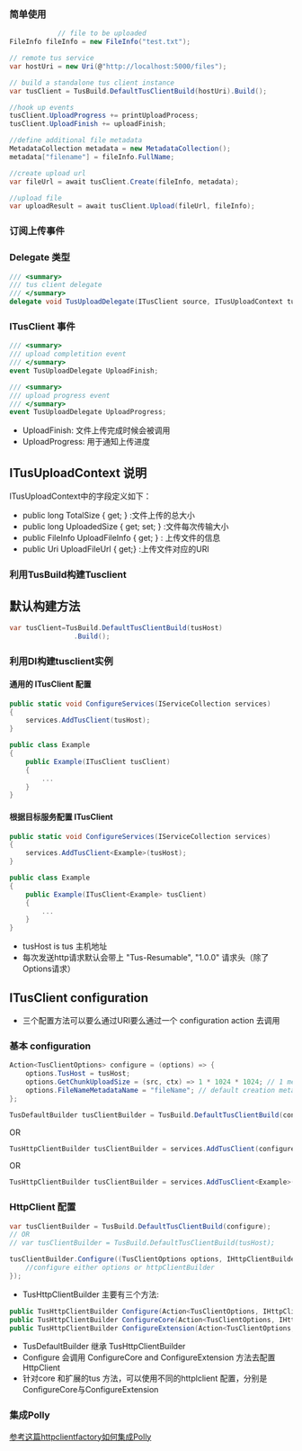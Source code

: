 ### 简单使用
```C#
            // file to be uploaded
FileInfo fileInfo = new FileInfo("test.txt");

// remote tus service
var hostUri = new Uri(@"http://localhost:5000/files");

// build a standalone tus client instance
var tusClient = TusBuild.DefaultTusClientBuild(hostUri).Build();

//hook up events
tusClient.UploadProgress += printUploadProcess;
tusClient.UploadFinish += uploadFinish;

//define additional file metadata 
MetadataCollection metadata = new MetadataCollection();
metadata["filename"] = fileInfo.FullName;

//create upload url
var fileUrl = await tusClient.Create(fileInfo, metadata);

//upload file
var uploadResult = await tusClient.Upload(fileUrl, fileInfo);

```
### 订阅上传事件
### Delegate 类型
```C#
/// <summary>
/// tus client delegate
/// </summary>
delegate void TusUploadDelegate(ITusClient source, ITusUploadContext tusUploadContext);
```
### ITusClient 事件
```C#
/// <summary>
/// upload completition event
/// </summary>
event TusUploadDelegate UploadFinish;

/// <summary>
/// upload progress event
/// </summary>
event TusUploadDelegate UploadProgress;
```

* UploadFinish: 文件上传完成时候会被调用
* UploadProgress: 用于通知上传进度


## ITusUploadContext 说明

ITusUploadContext中的字段定义如下：

* public   long TotalSize { get; }          :文件上传的总大小
* public   long UploadedSize { get; set; }  :文件每次传输大小
* public  FileInfo UploadFileInfo { get; }  : 上传文件的信息
* public  Uri UploadFileUrl { get;}         :上传文件对应的URl

### 利用TusBuild构建Tusclient

## 默认构建方法
```C#
var tusClient=TusBuild.DefaultTusClientBuild(tusHost)
                .Build();
```
###  利用DI构建tusclient实例

#### 通用的 ITusClient 配置
```C#
public static void ConfigureServices(IServiceCollection services)
{
    services.AddTusClient(tusHost);
}
```
```C#
public class Example
{
    public Example(ITusClient tusClient) 
    {
        ...
    }
}
```

#### 根据目标服务配置 ITusClient 
```C#
public static void ConfigureServices(IServiceCollection services)
{
    services.AddTusClient<Example>(tusHost);
}
```
```C#
public class Example
{
    public Example(ITusClient<Example> tusClient) 
    {
        ...
    }
}
```
* tusHost is tus 主机地址
* 每次发送http请求默认会带上 "Tus-Resumable", "1.0.0" 请求头（除了Options请求）

## ITusClient configuration

* 三个配置方法可以要么通过URI要么通过一个 configuration action 去调用

### 基本 configuration
```C#
Action<TusClientOptions> configure = (options) => {
    options.TusHost = tusHost;
    options.GetChunkUploadSize = (src, ctx) => 1 * 1024 * 1024; // 1 mega byte per upload request
    options.FileNameMetadataName = "fileName"; // default creation metadata
};
```
```C#
TusDefaultBuilder tusClientBuilder = TusBuild.DefaultTusClientBuild(configure);
```
OR
```C#
TusHttpClientBuilder tusClientBuilder = services.AddTusClient(configure);
```
OR
```C#
TusHttpClientBuilder tusClientBuilder = services.AddTusClient<Example>(configure);
```
### HttpClient 配置
```C#
var tusClientBuilder = TusBuild.DefaultTusClientBuild(configure);
// OR
// var tusClientBuilder = TusBuild.DefaultTusClientBuild(tusHost);

tusClientBuilder.Configure((TusClientOptions options, IHttpClientBuilder httpClientBuilder) => {
    //configure either options or httpClientBuilder
});
```
* TusHttpClientBuilder 主要有三个方法:
```C#
public TusHttpClientBuilder Configure(Action<TusClientOptions, IHttpClientBuilder> builder);
public TusHttpClientBuilder ConfigureCore(Action<TusClientOptions, IHttpClientBuilder> builder);
public TusHttpClientBuilder ConfigureExtension(Action<TusClientOptions, IHttpClientBuilder> builder);
```
* TusDefaultBuilder 继承 TusHttpClientBuilder
* Configure 会调用  ConfigureCore and ConfigureExtension 方法去配置HttpClient 
* 针对core 和扩展的tus 方法，可以使用不同的httplclient 配置，分别是 ConfigureCore与ConfigureExtension
### 集成Polly
[参考这篇httpclientfactory如何集成Polly](https://docs.microsoft.com/en-us/aspnet/core/fundamentals/http-requests?view=aspnetcore-3.0#use-polly-based-handlers)